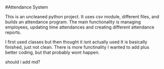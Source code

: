 #Attendance System

This is an uncleaned python project.
It uses csv module, different files, and builds an attendance program.
The main functionality is managing employees, updating time attendances and creating different attendance reports.

I first used classes but then thought it isnt actually used
It is basically finished, just not clean.
There is more functinality I wanted to add plus better coding, but that probably wont happen.

should i add md?
